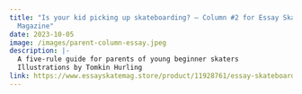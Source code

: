 ```yaml
---
title: "Is your kid picking up skateboarding? — Column #2 for Essay Skateboard
  Magazine"
date: 2023-10-05
image: /images/parent-column-essay.jpeg
description: |-
  A five-rule guide for parents of young beginner skaters
  Illustrations by Tomkin Hurling
link: https://www.essayskatemag.store/product/11928761/essay-skateboard-magazine-15
---
```

